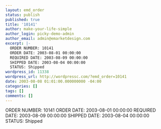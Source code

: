 ```yaml
---
layout: emd_order
status: publish
published: true
title: '10141'
author: make-your-life-simple
author_login: picky-demo-admin
author_email: admin@emarketdesign.com
excerpt: |-
  ORDER NUMBER: 10141
  ORDER DATE: 2003-08-01 00:00:00
  REQUIRED DATE: 2003-08-09 00:00:00
  SHIPPED DATE: 2003-08-04 00:00:00
  STATUS: Shipped
wordpress_id: 11338
wordpress_url: http://wordpressc.com/?emd_order=10141
date: 2003-08-08 01:01:00.000000000 -04:00
categories: []
tags: []
comments: []
---
```

ORDER NUMBER: 10141
ORDER DATE: 2003-08-01 00:00:00
REQUIRED DATE: 2003-08-09 00:00:00
SHIPPED DATE: 2003-08-04 00:00:00
STATUS: Shipped
